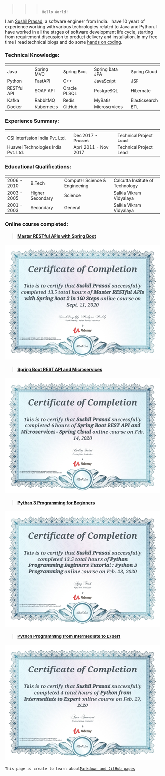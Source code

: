 
>>>                                                                 Hello World! 
I am [Sushil Prasad](https://www.linkedin/in/sushilprasad), a software engineer from India. I have 10 years of experience working with various technologies related to Java and Python.
I have worked in all the stages of software development life cycle, starting from requirement discussion to product delivery and installation.
In my free time I read technical blogs and do some [hands on coding](https://www.github.com/smallintro).


### Technical Knowledge:

| <!-- --> | <!-- --> | <!-- --> | <!-- --> | <!-- --> |
|---|---|---|---|---|
| Java | Spring MVC | Spring Boot | Spring Data JPA | Spring Cloud |
| Python | FastAPI | C++ | JavaScript | JSP |
| RESTful API | SOAP API | Oracle PLSQL | PostgreSQL | Hibernate | 
| Kafka | RabbitMQ | Redis | MyBatis | Elasticsearch |
| Docker | Kubernetes | GitHub | Microservices | ETL |

### Experience Summary:

| <!-- --> | <!-- --> | <!-- --> |
|---|---|---|
| CSI Interfusion India Pvt. Ltd.	| Dec 2017 - Present | Technical Project Lead |
| Huawei Technologies India Pvt. Ltd.| April 2011 - Nov 2017 | Technical Project Lead |

### Educational Qualifications:

| <!-- --> | <!-- --> | <!-- --> | <!-- --> |
|---|---|---|---|
|2006 - 2010| B.Tech | Computer Science & Engineering | Calcutta Institute of Technology |
|2003 - 2005| Higher Secondary | Science | Salkia Vikram Vidyalaya |
|2001 - 2003| Secondary	| General | Salkia Vikram Vidyalaya |

### Online course completed:

>#### [Master RESTful APIs with Spring Boot](https://www.udemy.com/certificate/UC-49f1bdb9-e721-460c-965f-9cdbef3103a2/)
![master-restful-apis-with-spring-boot](https://raw.githubusercontent.com/smallintro/smallintro.github.io/master/cource-certificates/master-restful-apis-with-spring-boot.jpg)

>#### [Spring Boot REST API and Microservices](https://www.udemy.com/certificate/UC-135b6808-5188-4a1b-b6c5-8c0449581e53/)
![spring-boot-restapi-and-microservices](https://raw.githubusercontent.com/smallintro/smallintro.github.io/master/cource-certificates/spring-boot-restapi-and-microservices.jpg)

>#### [Python 3 Programming for Beginners](https://www.udemy.com/certificate/UC-6dda7ef5-b124-4037-a891-91dfc34dca77/)
![python-programming](https://raw.githubusercontent.com/smallintro/smallintro.github.io/master/cource-certificates/python-programming.jpg)

>#### [Python Programming from Intermediate to Expert](https://www.udemy.com/certificate/UC-c3ec7083-5753-413a-9e1c-789d3ecde6cd/)
![python-from-intermediate-to-expert](https://raw.githubusercontent.com/smallintro/smallintro.github.io/master/cource-certificates/python-from-intermediate-to-expert.jpg)

<!--
### Hobbies and Interests:
Apart from writing code, I am also interested in writing blog. I have two personal blogs. smallintro.com where I write about small introduction about various technologies and another one is smallpaisa.com for sharing my financial knowledge.
Both of my blogs have the same theme template which I have customized to learn HTML and CSS.
-->
>>>>
```This page is create to learn about```[```Markdown and GitHub pages```](https://guides.github.com/features/mastering-markdown)

